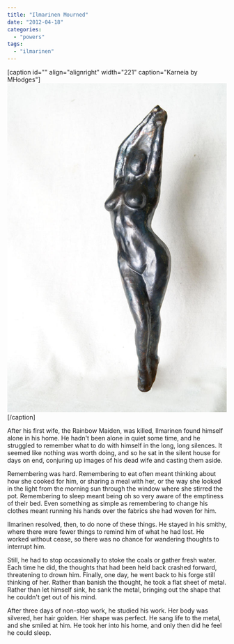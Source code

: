 ```yaml
---
title: "Ilmarinen Mourned"
date: "2012-04-18"
categories: 
  - "powers"
tags: 
  - "ilmarinen"
---
```


\[caption id="" align="alignright" width="221" caption="Karneia by MHodges"\][![](images/karneia_08_by_mhodges-d41713h.jpg "Karneia")](http://fav.me/d41713h)\[/caption\]

After his first wife, the Rainbow Maiden, was killed, Ilmarinen found himself alone in his home. He hadn't been alone in quiet some time, and he struggled to remember what to do with himself in the long, long silences. It seemed like nothing was worth doing, and so he sat in the silent house for days on end, conjuring up images of his dead wife and casting them aside.

Remembering was hard. Remembering to eat often meant thinking about how she cooked for him, or sharing a meal with her, or the way she looked in the light from the morning sun through the window where she stirred the pot. Remembering to sleep meant being oh so very aware of the emptiness of their bed. Even something as simple as remembering to change his clothes meant running his hands over the fabrics she had woven for him.

Ilmarinen resolved, then, to do none of these things. He stayed in his smithy, where there were fewer things to remind him of what he had lost. He worked without cease, so there was no chance for wandering thoughts to interrupt him.

Still, he had to stop occasionally to stoke the coals or gather fresh water. Each time he did, the thoughts that had been held back crashed forward, threatening to drown him. Finally, one day, he went back to his forge still thinking of her. Rather than banish the thought, he took a flat sheet of metal. Rather than let himself sink, he sank the metal, bringing out the shape that he couldn't get out of his mind.

After three days of non-stop work, he studied his work. Her body was silvered, her hair golden. Her shape was perfect. He sang life to the metal, and she smiled at him. He took her into his home, and only then did he feel he could sleep.
